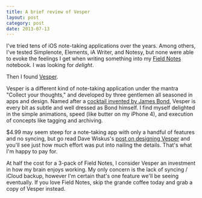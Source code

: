 ```yaml
---
title: A brief review of Vesper
layout: post
category: post
date: 2013-07-13
---
```


I've tried tens of iOS note-taking applications over the years. Among others, I've tested Simplenote, Elements, iA Writer, and Notesy, but none were able to evoke the feelings I get when writing something into my [Field Notes](http://fieldnotesbrand.com) notebook. I was looking for _delight_.

Then I found [Vesper](http://vesperapp.co).

Vesper is a different kind of note-taking application under the mantra "Collect your thoughts," and developed by three gentlemen all seasoned in apps and design. Named after a [cocktail invented by James Bond](http://goo.gl/9B5pS), Vesper is every bit as subtle and well dressed as Bond himself. I find myself delighted in the simple animations, speed (like butter on my iPhone 4), and execution of concepts like tagging and archiving.

$4.99 may seem steep for a note-taking app with only a handful of features and no syncing, but go read Dave Wiskus's [post on designing Vesper](http://vesperapp.co/blog/how-to-make-a-vesper/) and you'll see just how much effort was put into nailing the details. That's what I'm happy to pay for.

At half the cost for a 3-pack of Field Notes, I consider Vesper an investment in how my brain enjoys working. My only concern is the lack of syncing / iCloud backup, however I'm certain that's one feature we'll be seeing eventually. If you love Field Notes, skip the grande coffee today and grab a copy of Vesper instead.